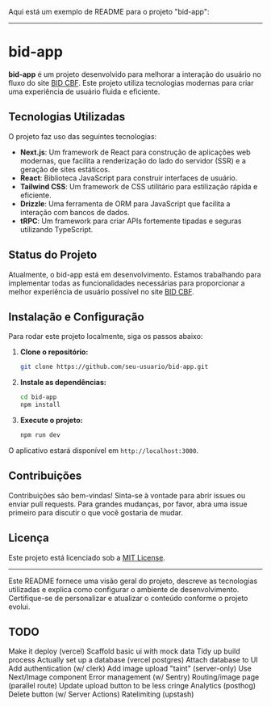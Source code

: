 Aqui está um exemplo de README para o projeto "bid-app":

---

# bid-app

**bid-app** é um projeto desenvolvido para melhorar a interação do usuário no fluxo do site [BID CBF](https://bid.cbf.com.br). Este projeto utiliza tecnologias modernas para criar uma experiência de usuário fluida e eficiente.

## Tecnologias Utilizadas

O projeto faz uso das seguintes tecnologias:

- **Next.js**: Um framework de React para construção de aplicações web modernas, que facilita a renderização do lado do servidor (SSR) e a geração de sites estáticos.
- **React**: Biblioteca JavaScript para construir interfaces de usuário.
- **Tailwind CSS**: Um framework de CSS utilitário para estilização rápida e eficiente.
- **Drizzle**: Uma ferramenta de ORM para JavaScript que facilita a interação com bancos de dados.
- **tRPC**: Um framework para criar APIs fortemente tipadas e seguras utilizando TypeScript.

## Status do Projeto

Atualmente, o bid-app está em desenvolvimento. Estamos trabalhando para implementar todas as funcionalidades necessárias para proporcionar a melhor experiência de usuário possível no site [BID CBF](https://bid.cbf.com.br).

## Instalação e Configuração

Para rodar este projeto localmente, siga os passos abaixo:

1. **Clone o repositório:**
   ```bash
   git clone https://github.com/seu-usuario/bid-app.git
   ```

2. **Instale as dependências:**
   ```bash
   cd bid-app
   npm install
   ```

3. **Execute o projeto:**
   ```bash
   npm run dev
   ```

O aplicativo estará disponível em `http://localhost:3000`.

## Contribuições

Contribuições são bem-vindas! Sinta-se à vontade para abrir issues ou enviar pull requests. Para grandes mudanças, por favor, abra uma issue primeiro para discutir o que você gostaria de mudar.

## Licença

Este projeto está licenciado sob a [MIT License](./LICENSE).

---

Este README fornece uma visão geral do projeto, descreve as tecnologias utilizadas e explica como configurar o ambiente de desenvolvimento. Certifique-se de personalizar e atualizar o conteúdo conforme o projeto evolui.

## TODO
 Make it deploy (vercel)
 Scaffold basic ui with mock data
 Tidy up build process
 Actually set up a database (vercel postgres)
 Attach database to UI
 Add authentication (w/ clerk)
 Add image upload
 "taint" (server-only)
 Use Next/Image component
 Error management (w/ Sentry)
 Routing/image page (parallel route)
 Update upload button to be less cringe
 Analytics (posthog)
 Delete button (w/ Server Actions)
 Ratelimiting (upstash)